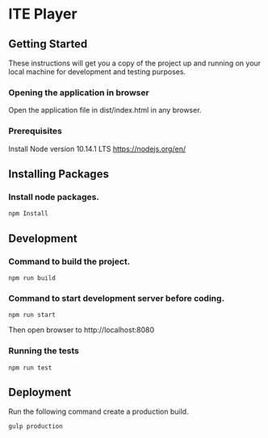 # ITE Player

## Getting Started

These instructions will get you a copy of the project up and running on your local machine for development and testing purposes.

### Opening the application in browser

Open the application file in dist/index.html in any browser.

### Prerequisites

Install Node version 10.14.1 LTS
https://nodejs.org/en/

## Installing Packages

### Install node packages.

```
npm Install
```

## Development

### Command to build the project.

```
npm run build
```
### Command to start development server before coding.

```
npm run start
```

Then open browser to http://localhost:8080

### Running the tests

```
npm run test
```

## Deployment

Run the following command create a production build.

```
gulp production
```